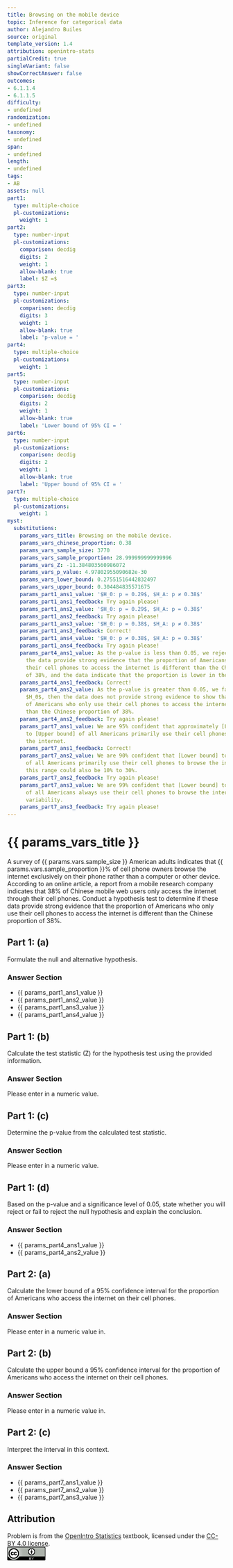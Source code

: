 ```yaml
---
title: Browsing on the mobile device
topic: Inference for categorical data
author: Alejandro Builes
source: original
template_version: 1.4
attribution: openintro-stats
partialCredit: true
singleVariant: false
showCorrectAnswer: false
outcomes:
- 6.1.1.4
- 6.1.1.5
difficulty:
- undefined
randomization:
- undefined
taxonomy:
- undefined
span:
- undefined
length:
- undefined
tags:
- AB
assets: null
part1:
  type: multiple-choice
  pl-customizations:
    weight: 1
part2:
  type: number-input
  pl-customizations:
    comparison: decdig
    digits: 2
    weight: 1
    allow-blank: true
    label: $Z =$
part3:
  type: number-input
  pl-customizations:
    comparison: decdig
    digits: 3
    weight: 1
    allow-blank: true
    label: 'p-value = '
part4:
  type: multiple-choice
  pl-customizations:
    weight: 1
part5:
  type: number-input
  pl-customizations:
    comparison: decdig
    digits: 2
    weight: 1
    allow-blank: true
    label: 'Lower bound of 95% CI = '
part6:
  type: number-input
  pl-customizations:
    comparison: decdig
    digits: 2
    weight: 1
    allow-blank: true
    label: 'Upper bound of 95% CI = '
part7:
  type: multiple-choice
  pl-customizations:
    weight: 1
myst:
  substitutions:
    params_vars_title: Browsing on the mobile device.
    params_vars_chinese_proportion: 0.38
    params_vars_sample_size: 3770
    params_vars_sample_proportion: 28.999999999999996
    params_vars_Z: -11.384803560986072
    params_vars_p_value: 4.97802955090682e-30
    params_vars_lower_bound: 0.27551516442832497
    params_vars_upper_bound: 0.304484835571675
    params_part1_ans1_value: '$H_0: p = 0.29$, $H_A: p ≠ 0.38$'
    params_part1_ans1_feedback: Try again please!
    params_part1_ans2_value: '$H_0: p = 0.29$, $H_A: p = 0.38$'
    params_part1_ans2_feedback: Try again please!
    params_part1_ans3_value: '$H_0: p = 0.38$, $H_A: p ≠ 0.38$'
    params_part1_ans3_feedback: Correct!
    params_part1_ans4_value: '$H_0: p ≠ 0.38$, $H_A: p = 0.38$'
    params_part1_ans4_feedback: Try again please!
    params_part4_ans1_value: As the p-value is less than 0.05, we reject $H_0$, then
      the data provide strong evidence that the proportion of Americans who only use
      their cell phones to access the internet is different than the Chinese proportion
      of 38%, and the data indicate that the proportion is lower in the US.
    params_part4_ans1_feedback: Correct!
    params_part4_ans2_value: As the p-value is greater than 0.05, we fail to reject
      $H_0$, then the data does not provide strong evidence to show that the proportion
      of Americans who only use their cell phones to access the internet is different
      than the Chinese proportion of 38%.
    params_part4_ans2_feedback: Try again please!
    params_part7_ans1_value: We are 95% confident that approximately [Lower bound]
      to [Upper bound] of all Americans primarily use their cell phones to browse
      the internet.
    params_part7_ans1_feedback: Correct!
    params_part7_ans2_value: We are 90% confident that [Lower bound] to [Upper bound]
      of all Americans primarily use their cell phones to browse the internet, but
      this range could also be 10% to 30%.
    params_part7_ans2_feedback: Try again please!
    params_part7_ans3_value: We are 99% confident that [Lower bound] to [Upper bound]
      of all Americans always use their cell phones to browse the internet, with no
      variability.
    params_part7_ans3_feedback: Try again please!
---
```

# {{ params_vars_title }}
A survey of {{ params.vars.sample_size }} American adults indicates that {{ params.vars.sample_proportion }}% of cell phone owners browse the internet exclusively on their phone rather than a computer or other device. According to an online article, a report from a mobile research company indicates that 38% of Chinese mobile web users only access the internet through their cell phones. Conduct a hypothesis test to determine if these data provide strong evidence that the proportion of Americans who only use their cell phones to access the internet is different than the Chinese proportion of 38%.

## Part 1: (a)

Formulate the null and alternative hypothesis.

### Answer Section

- {{ params_part1_ans1_value }}
- {{ params_part1_ans2_value }}
- {{ params_part1_ans3_value }}
- {{ params_part1_ans4_value }}

## Part 1: (b)

Calculate the test statistic (Z) for the hypothesis test using the provided information.

### Answer Section

Please enter in a numeric value.

## Part 1: (c)

Determine the p-value from the calculated test statistic.

### Answer Section

Please enter in a numeric value.

## Part 1: (d)

Based on the p-value and a significance level of 0.05, state whether you will reject or fail to reject the null hypothesis and explain the conclusion.

### Answer Section

- {{ params_part4_ans1_value }}
- {{ params_part4_ans2_value }}

## Part 2: (a)

Calculate the lower bound of a 95% confidence interval for the proportion of Americans who access the internet on their cell phones.

### Answer Section

Please enter in a numeric value in.

## Part 2: (b)

Calculate the upper bound a 95% confidence interval for the proportion of Americans who access the internet on their cell phones.

### Answer Section

Please enter in a numeric value in.

## Part 2: (c)

Interpret the interval in this context.

### Answer Section

- {{ params_part7_ans1_value }}
- {{ params_part7_ans2_value }}
- {{ params_part7_ans3_value }}

## Attribution

Problem is from the [OpenIntro Statistics](https://openintro.org/book/os/) textbook, licensed under the [CC-BY 4.0 license](https://creativecommons.org/licenses/by/4.0/).<br>![Image representing the Creative Commons 4.0 BY license.](https://raw.githubusercontent.com/firasm/bits/master/by.png)